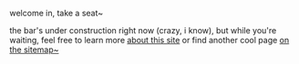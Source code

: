 welcome in, take a seat~

the bar's under construction right now (crazy, i know), but while you're waiting, feel free to learn more [about this site](/about) or find another cool page [on the sitemap~](/sitemap)
